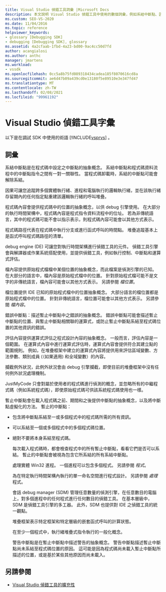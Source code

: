 ```yaml
---
title: Visual Studio 偵錯工具詞彙 |Microsoft Docs
description: 本文說明 Visual Studio 偵錯工具中使用的數個詞彙，例如系結中斷點、因果和程式碼內容。
ms.custom: SEO-VS-2020
ms.date: 11/04/2016
ms.topic: reference
helpviewer_keywords:
- glossary [Debugging SDK]
- debugging [Debugging SDK], glossary
ms.assetid: 4a2cfaab-1fbd-4a23-bd00-9ac4cc50d7fd
author: acangialosi
ms.author: anthc
manager: jmartens
ms.workload:
- vssdk
ms.openlocfilehash: 0cc5a8b75fd089318434cadea185f8070616cd8a
ms.sourcegitcommit: ae6d47b09a439cd0e13180f5e89510e3e347fd47
ms.translationtype: MT
ms.contentlocale: zh-TW
ms.lasthandoff: 02/08/2021
ms.locfileid: "99961192"
---
```

# <a name="visual-studio-debugger-glossary"></a>Visual Studio 偵錯工具字彙
以下是在調試 SDK 中使用的術語 [!INCLUDE[vsprvs](../../../code-quality/includes/vsprvs_md.md)] 。

## <a name="terms"></a>詞彙
 系結中斷點是在程式碼中設定之中斷點的抽象概念。 系結中斷點和程式碼資料流程中的中斷點指令之間有一對一關聯性。 當程式碼卸載時，系結的中斷點可能會解除系結。

 因果可讓您追蹤跨多個實體執行緒、進程和電腦執行的邏輯執行緒，並在該執行緒存留期內的任何指定點重建該邏輯執行緒的呼叫堆疊。

 程式碼內容會提供程式碼中的位置的抽象概念，以供 debug 引擎使用。 在大部分的執行時間架構中，程式碼內容是程式指令資料流程中的位址。 若為非傳統語言，其中的程式碼可能不會以指示表示，則程式碼內容可能會以其他方式表示。

 程式碼路徑代表在程式碼中執行分支或進行函式呼叫的時間點。 堆疊追蹤基本上是函式呼叫程式碼路徑的清單。

 debug engine (DE) 可讓您對執行時間架構進行偵錯工具的元件。 偵錯工具引擎會與解譯器或作業系統搭配使用，並提供偵錯工具，例如執行控制、中斷點和運算式評估。

 檔內容提供原始程式檔檔中某個位置的抽象概念，而此檔案是偵測引擎的已知。 在大部分的語言中，檔內容是原始程式檔中的位置。 針對原始程式檔可能不是文字的非傳統語言，檔內容可能會以其他方式表示。 另請參閱 *檔位置*。

 檔位置提供 IDE 已知的原始程式檔中的位置抽象概念。 大部分語言的檔位置都是原始程式檔中的位置。 針對非傳統語言，檔位置可能會以其他方式表示。 另請參閱 *檔內容*。

 錯誤中斷點：描述暫止中斷點中之錯誤的抽象概念。 錯誤中斷點可能會描述暫止中斷點的位置、與暫止中斷點相關聯的運算式，或防止暫止中斷點系結至程式碼位置的其他資訊的錯誤。

 評估內容提供運算式評估之程式設計內容的抽象概念。 一般而言，評估內容是一個範圍。 在運算式內容中進行運算式評估時，運算式內容會提供符合其建立點的範圍規則。 例如，在堆疊框架中建立的運算式內容將提供用來評估區域變數、方法參數、類別成員 (（如果適用) 和全域變數）的內容。

 攔截例外狀況，此例外狀況會由 debug 引擎攔截，即使目前的堆疊框架中沒有任何例外狀況處理機制。

 JustMyCode 只會對屬於使用者的程式碼進行偵測的概念，並忽略所有的中繼程式碼（例如系統程式碼），即使原始程式碼可供該系統程式碼使用也一樣。

 暫止中斷點會在載入程式碼之前、期間和之後提供中斷點的抽象概念，以及將中斷點虛擬化的方法。 暫止的中斷點：

- 包含將中斷點系結至一或多個程式中的程式碼所需的所有資訊。

- 可以系結至一個或多個程式中的多個程式碼位置。

- 絕對不要將本身系結至程式碼。

  每次載入程式碼時，都會檢查程式中的所有暫止中斷點，看看它們是否可以系結。 暫止的中斷點會被視為包含它所系結的所有系結中斷點。

  處理實體 Win32 進程。 一個進程可以包含多個程式。 另請參閱 *程式*。

  為在特定執行時間架構內執行的單一命名空間進行程式設計。 另請參閱 *處理* 程式。

  會話 debug manager (SDM) 管理任意數量的偵測引擎，在任意數目的電腦上，對多個進程中的任何程式進行任何數目的偵錯工具。 在基本層級中，SDM 是偵錯工具引擎的多工器。 此外，SDM 也提供對 IDE 之偵錯工具的統一觀點。

  堆疊框架表示特定框架和特定層級的嵌套函式呼叫的計算狀態。

  在至少一個程式中，執行緒堆疊式指令執行的一般化概念。

  警告中斷點是在暫止中斷點中描述警告的抽象概念。 警告中斷點描述暫止中斷點尚未系結至程式碼位置的原因。 這可能是因為程式碼尚未載入暫止中斷點所描述的位置，或是基於某些其他原因而尚未載入。

## <a name="see-also"></a>另請參閱
- [Visual Studio 偵錯工具的擴充性](../../../extensibility/debugger/visual-studio-debugger-extensibility.md)
